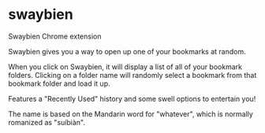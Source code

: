 # swaybien
Swaybien Chrome extension

Swaybien gives you a way to open up one of your bookmarks at random.

When you click on Swaybien, it will display a list of all of your bookmark folders. Clicking on a folder name will randomly select a bookmark from that bookmark folder and load it up.

Features a "Recently Used" history and some swell options to entertain you!

The name is based on the Mandarin word for "whatever", which is normally romanized as "suíbiàn".
